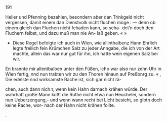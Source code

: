 191

Heller und Pfenning bezahlen, besondern aber dan Trinkgeld
nicht vergessen, damit einem dan Dienstvolk nicht fluchen möge : —
denn ob einem gleich dan Fluchen nicht fchaden kann, so scha-
det’n doch den Fluchern felbst, und dazu muß man nie An-
laß geben. « »
- Diese Regel befolgte ich auch in Wien, wie allinthalbenz
Hann Ehrlich legte freilich fein Krümchen Salz zu jeder
Anngabe, die ich von der Art machte, allein das war nur
gut für ihn, ich hatte wein eigenen Salz bei wir.

En brannte mir.allentbalben unter den Füßen, icho war
also nur zehn Uhr in Wien fertig, nnd nun trabten wir zu
den Thoren hinaun auf Preßbnrg zu. «
, Die edelste nnd wirksamste Rache ist, sich gar nicht rä-

chen, auch dann nich.t, wenn kein Hahn darnach krähen
würde. Der wahrhaft große Mann küßt die Ruthe nicht
etwa nun Heuchelei, sondern nun Ueberzengung,- und wenn
wann recht bei Licht besieht, so gibtn doch keine Rache, wor-
nach der Hahn nicht krähen follte.

.

